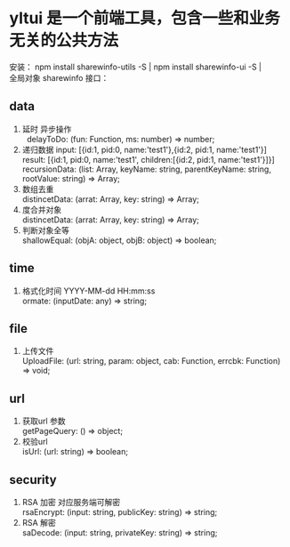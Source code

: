 # yltui 是一个前端工具，包含一些和业务无关的公共方法
安装： npm install sharewinfo-utils -S | npm install sharewinfo-ui -S  | <script type="text/javascript" src='index.js'></script> <br />
全局对象 sharewinfo
接口：
## data
  1. 延时 异步操作<br />
  &nbsp;&nbsp;delayToDo: (fun: Function, ms: number) => number;<br />
  2. 递归数据 input: [{id:1, pid:0, name:'test1'},{id:2, pid:1, name:'test1'}]<br />
             result: [{id:1, pid:0, name:'test1', children:[{id:2, pid:1, name:'test1'}]}]<br />
      recursionData: (list: Array<any>, keyName: string, parentKeyName: string, rootValue: string) => Array<any>;<br />
  3. 数组去重<br />
      distincetData: (arrat: Array<any>, key: string) => Array<any>;<br />
  4. 度合并对象<br />
      distincetData: (arrat: Array<any>, key: string) => Array<any>;<br />
  5. 判断对象全等<br />
      shallowEqual: (objA: object, objB: object) => boolean;<br />
## time
  1. 格式化时间 YYYY-MM-dd HH:mm:ss<br />
      ormate: (inputDate: any) => string;<br />
## file
  1. 上传文件<br />
      UploadFile: (url: string, param: object, cab: Function, errcbk: Function) => void;<br />
## url
  1. 获取url 参数<br />
      getPageQuery: () => object;<br />
  2. 校验url<br />
      isUrl: (url: string) => boolean;<br />
## security
  1. RSA 加密  对应服务端可解密<br />
      rsaEncrypt: (input: string, publicKey: string) => string;<br />
  2. RSA 解密<br />
      saDecode: (input: string, privateKey: string) => string;
